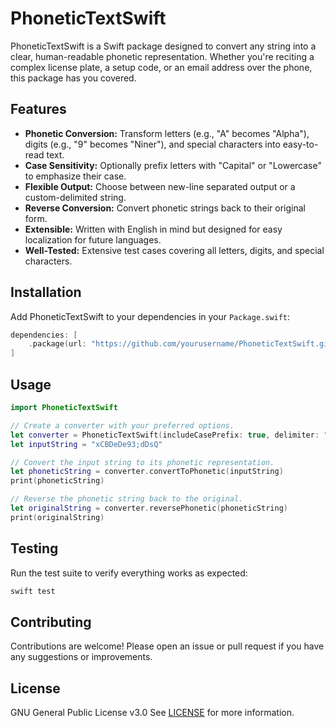 # PhoneticTextSwift

PhoneticTextSwift is a Swift package designed to convert any string into a clear, human-readable phonetic representation. Whether you're reciting a complex license plate, a setup code, or an email address over the phone, this package has you covered.

## Features

- **Phonetic Conversion:** Transform letters (e.g., "A" becomes "Alpha"), digits (e.g., "9" becomes "Niner"), and special characters into easy-to-read text.
- **Case Sensitivity:** Optionally prefix letters with "Capital" or "Lowercase" to emphasize their case.
- **Flexible Output:** Choose between new-line separated output or a custom-delimited string.
- **Reverse Conversion:** Convert phonetic strings back to their original form.
- **Extensible:** Written with English in mind but designed for easy localization for future languages.
- **Well-Tested:** Extensive test cases covering all letters, digits, and special characters.

## Installation

Add PhoneticTextSwift to your dependencies in your `Package.swift`:

```swift
dependencies: [
    .package(url: "https://github.com/yourusername/PhoneticTextSwift.git", from: "1.0.0")
]
```

## Usage

```swift
import PhoneticTextSwift

// Create a converter with your preferred options.
let converter = PhoneticTextSwift(includeCasePrefix: true, delimiter: "\n", newLineOutput: true)
let inputString = "xCBDeDe93;dDsQ"

// Convert the input string to its phonetic representation.
let phoneticString = converter.convertToPhonetic(inputString)
print(phoneticString)

// Reverse the phonetic string back to the original.
let originalString = converter.reversePhonetic(phoneticString)
print(originalString)
```

## Testing

Run the test suite to verify everything works as expected:
```bash
swift test
```

## Contributing

Contributions are welcome! Please open an issue or pull request if you have any suggestions or improvements.

## License

GNU General Public License v3.0
See [LICENSE](LICENSE) for more information.


